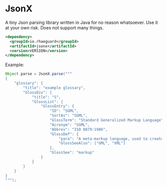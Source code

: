 # JsonX

A tiny Json parsing library written in Java for no reason whatsoever. Use it at your own risk. Does not support many things.

```xml
<dependency>
  <groupId>io.rhaeguard</groupId>
  <artifactId>jsonx</artifactId>
  <version>VERSION</version>
</dependency>
```

Example:

```java
Object parse = JsonX.parse("""
{
    "glossary": {
        "title": "example glossary",
        "GlossDiv": {
            "title": "S",
            "GlossList": {
                "GlossEntry": {
                    "ID": "SGML",
                    "SortAs": "SGML",
                    "GlossTerm": "Standard Generalized Markup Language",
                    "Acronym": "SGML",
                    "Abbrev": "ISO 8879:1986",
                    "GlossDef": {
                        "para": "A meta-markup language, used to create markup languages such as DocBook.",
                        "GlossSeeAlso": ["GML", "XML"]
                    },
                    "GlossSee": "markup"
                }
            }
        }
    }
}
""");
```
